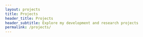 ```yaml
---
layout: projects
title: Projects
header_title: Projects
header_subtitle: Explore my development and research projects
permalink: /projects/
---
```

